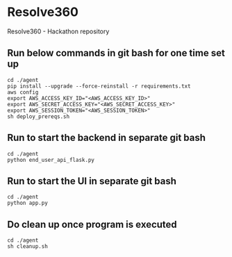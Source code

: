 # Resolve360
Resolve360 - Hackathon repository

## Run below commands in git bash for one time set up
```
cd ./agent
pip install --upgrade --force-reinstall -r requirements.txt
aws config
export AWS_ACCESS_KEY_ID="<AWS_ACCESS_KEY_ID>"
export AWS_SECRET_ACCESS_KEY="<AWS_SECRET_ACCESS_KEY>"
export AWS_SESSION_TOKEN="<AWS_SESSION_TOKEN>"
sh deploy_prereqs.sh
```

## Run to start the backend in separate git bash
```
cd ./agent
python end_user_api_flask.py
```

## Run to start the UI in separate git bash
```
cd ./agent
python app.py
```

## Do clean up once program is executed
```
cd ./agent
sh cleanup.sh
```
